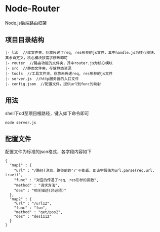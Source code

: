 # Node-Router
Node.js后端路由框架
## 项目目录结构
```
|- lib  //库文件夹，存放传递了req, res形参的js文件，其中handle.js为核心模块，其余自定义，核心模块按需求修改即可
|- router  //路由功能的文件夹，其中router.js为核心模块
|- src  //静态文件夹，存放静态资源
|- tools  //工具文件夹，存放未传递req, res形参的js文件
|- server.js  //http服务器的入口文件
|- config.json  //配置文件，提供url到func的映射
```
## 用法
shell下cd至项目根路经，键入如下命令即可
```
node server.js
```
## 配置文件
配置文件为标准的json格式，各字段内容如下
```
{
  "map1" : {
    "url" : "/路径(注意，路径前的'/'不能丢，即该字段值为url.parse(req.url, true))",
    "func" : "对应的传递了req, res形参的函数",
    "method" : "请求方法",
    "des" : "相关描述(非必须)"
  },
  "map2" : {
    "url" : "/url12",
    "func" : "fun",
    "method" : "get/pos2",
    "des" : "des1112"
  }
}
```

